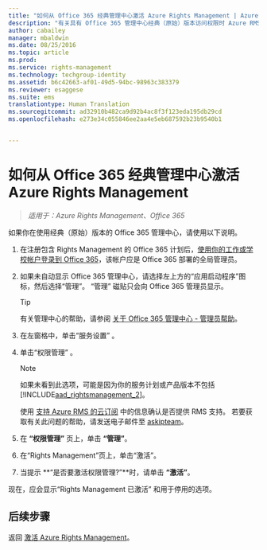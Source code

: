 ```yaml
---
title: "如何从 Office 365 经典管理中心激活 Azure Rights Management | Azure RMS"
description: "有关具有 Office 365 管理中心经典（原始）版本访问权限时 Azure RMS 的激活说明。"
author: cabailey
manager: mbaldwin
ms.date: 08/25/2016
ms.topic: article
ms.prod: 
ms.service: rights-management
ms.technology: techgroup-identity
ms.assetid: b6c42663-af01-49d5-94bc-98963c383379
ms.reviewer: esaggese
ms.suite: ems
translationtype: Human Translation
ms.sourcegitcommit: ad32910b482ca9d92b4ac8f3f123eda195db29cd
ms.openlocfilehash: e273e34c055846ee2aa4e5eb687592b23b9540b1


---
```


# 如何从 Office 365 经典管理中心激活 Azure Rights Management

>*适用于：Azure Rights Management、Office 365*


如果你在使用经典（原始）版本的 Office 365 管理中心，请使用以下说明。

1. 在注册包含 Rights Management 的 Office 365 计划后，[使用你的工作或学校帐户登录到 Office 365](https://portal.office.com/)，该帐户应是 Office 365 部署的全局管理员。

2. 如果未自动显示 Office 365 管理中心，请选择左上方的“应用启动程序”图标，然后选择“管理”。 “管理”  磁贴只会向 Office 365 管理员显示。

    > [!TIP]
    > 有关管理中心的帮助，请参阅 [关于 Office 365 管理中心 - 管理员帮助](https://support.office.com/article/About-the-Office-365-admin-center-Admin-Help-58537702-d421-4d02-8141-e128e3703547)。

3. 在左窗格中，单击“服务设置” 。

4.  单击“权限管理” 。

    > [!NOTE]
    >如果未看到此选项，可能是因为你的服务计划或产品版本不包括 [!INCLUDE[aad_rightsmanagement_2](../includes/aad_rightsmanagement_2_md.md)]。
    >
    >使用 [支持 Azure RMS 的云订阅](../get-started/requirements-subscriptions.md) 中的信息确认是否提供 RMS 支持。 若要获取有关此问题的帮助，请发送电子邮件至 [askipteam](mailto:askipteam?subject=I%20cannot%20activate%20RMS)。

5. 在 **“权限管理”** 页上，单击 **“管理”**。

6. 在“Rights Management”页上，单击“激活”。

7. 当提示 **“是否要激活权限管理?”**时，请单击 **“激活”**。

现在，应会显示“Rights Management 已激活”  和用于停用的选项。

## 后续步骤
返回 [激活 Azure Rights Management](activate-service.md)。


<!--HONumber=Aug16_HO4-->


